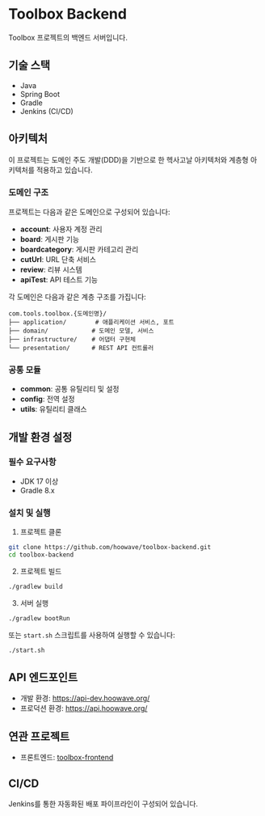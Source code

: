 # Toolbox Backend

Toolbox 프로젝트의 백엔드 서버입니다.

## 기술 스택

- Java
- Spring Boot
- Gradle
- Jenkins (CI/CD)

## 아키텍처

이 프로젝트는 도메인 주도 개발(DDD)을 기반으로 한 헥사고날 아키텍처와 계층형 아키텍처를 적용하고 있습니다.

### 도메인 구조

프로젝트는 다음과 같은 도메인으로 구성되어 있습니다:

- **account**: 사용자 계정 관리
- **board**: 게시판 기능
- **boardcategory**: 게시판 카테고리 관리
- **cutUrl**: URL 단축 서비스
- **review**: 리뷰 시스템
- **apiTest**: API 테스트 기능

각 도메인은 다음과 같은 계층 구조를 가집니다:

```
com.tools.toolbox.{도메인명}/
├── application/        # 애플리케이션 서비스, 포트
├── domain/            # 도메인 모델, 서비스
├── infrastructure/    # 어댑터 구현체
└── presentation/      # REST API 컨트롤러
```

### 공통 모듈

- **common**: 공통 유틸리티 및 설정
- **config**: 전역 설정
- **utils**: 유틸리티 클래스

## 개발 환경 설정

### 필수 요구사항

- JDK 17 이상
- Gradle 8.x

### 설치 및 실행

1. 프로젝트 클론
```bash
git clone https://github.com/hoowave/toolbox-backend.git
cd toolbox-backend
```

2. 프로젝트 빌드
```bash
./gradlew build
```

3. 서버 실행
```bash
./gradlew bootRun
```

또는 `start.sh` 스크립트를 사용하여 실행할 수 있습니다:
```bash
./start.sh
```

## API 엔드포인트

- 개발 환경: https://api-dev.hoowave.org/
- 프로덕션 환경: https://api.hoowave.org/

## 연관 프로젝트

- 프론트엔드: [toolbox-frontend](https://github.com/hoowave/toolbox-frontend)

## CI/CD

Jenkins를 통한 자동화된 배포 파이프라인이 구성되어 있습니다.